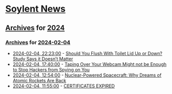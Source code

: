 # [Soylent News](../../../README.md)

## [Archives](../../index.md) for [2024](../index.md)

### [Archives](../../index.md) for [2024-02-04](index.md)

* [2024-02-04, 22:23:00](https://soylentnews.org/article.pl?sid=24/02/04/1237220&from=rss) - [Should You Flush With Toilet Lid Up or Down? Study Says it Doesn’t Matter](https://soylentnews.org/article.pl?sid=24/02/04/1237220&from=rss)
* [2024-02-04, 17:40:00](https://soylentnews.org/article.pl?sid=24/02/04/1231223&from=rss) - [Taping Over Your Webcam Might not be Enough to Stop Hackers from Spying on You](https://soylentnews.org/article.pl?sid=24/02/04/1231223&from=rss)
* [2024-02-04, 12:54:00](https://soylentnews.org/article.pl?sid=24/02/04/1224236&from=rss) - [Nuclear-Powered Spacecraft: Why Dreams of Atomic Rockets Are Back](https://soylentnews.org/article.pl?sid=24/02/04/1224236&from=rss)
* [2024-02-04, 11:55:00](https://soylentnews.org/meta/article.pl?sid=24/02/04/1152202&from=rss) - [CERTIFICATES EXPIRED ](https://soylentnews.org/meta/article.pl?sid=24/02/04/1152202&from=rss)
